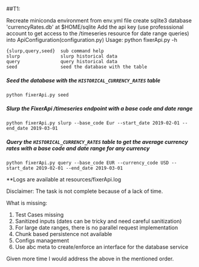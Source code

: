 ##T1:

Recreate miniconda environment from env.yml file
create sqlite3 database 'currencyRates.db' at $HOME/sqlite
Add the api key (use professsional account to get access to the /timeseries resource for date range queries) into ApiConfiguration(configuration.py)
Usage: python fixerApi.py -h

```buildoutcfg
{slurp,query,seed}  sub command help 
slurp               slurp historical data 
query               query historical data 
seed                seed the database with the table
```
##### Seed the database with the `HISTORICAL_CURRENCY_RATES` table
```
python fixerApi.py seed

```
##### Slurp the FixerApi /timeseries endpoint with a base code and date range
```buildoutcfg
python fixerApi.py slurp --base_code Eur --start_date 2019-02-01 --end_date 2019-03-01
```
##### Query the `HISTORICAL_CURRENCY_RATES`  table to get the average currency rates with a base code and date range for any currency
```buildoutcfg
python fixerApi.py query --base_code EUR --currency_code USD --start_date 2019-02-01 --end_date 2019-03-01
```
**Logs are available at resources/fixerApi.log

Disclaimer: The task is not complete because of a lack of time.

What is missing:
1. Test Cases missing
2. Sanitized inputs (dates can be tricky and need careful sanitization)
3. For large date ranges, there is no parallel request implementation
4. Chunk based persistence not available
5. Configs management
6. Use abc meta to create/enforce an interface for the database service

Given more time I would address the above in the mentioned order.
